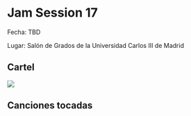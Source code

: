 # Jam Session 17
Fecha: TBD

Lugar: Salón de Grados de la Universidad Carlos III de Madrid

## Cartel
![](https://github.com/UC3Music/JamSessions/blob/master/17JamSession/JamSession17.png?raw=true)

## Canciones tocadas
